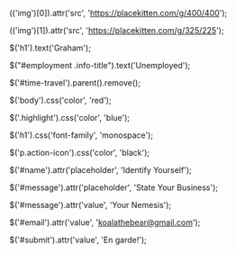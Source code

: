 $($('img')[0]).attr('src', 'https://placekitten.com/g/400/400');

$($('img')[1]).attr('src', 'https://placekitten.com/g/325/225');

$('h1').text('Graham');

$("#employment .info-title").text('Unemployed');

$('#time-travel').parent().remove();

$('body').css('color', 'red');

$('.highlight').css('color', 'blue');

$('h1').css('font-family', 'monospace');

$('p.action-icon').css('color', 'black');

$('#name').attr('placeholder', 'Identify Yourself');

$('#message').attr('placeholder', 'State Your Business');

$('#message').attr('value', 'Your Nemesis');

$('#email').attr('value', 'koalathebear@gmail.com');

$('#submit').attr('value', 'En garde!');
